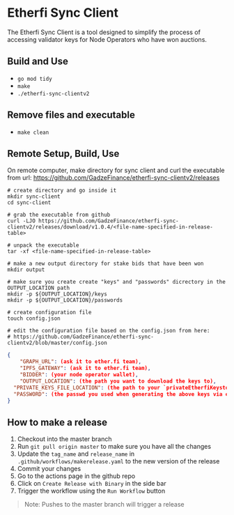 # Etherfi Sync Client
The Etherfi Sync Client is a tool designed to simplify the process of accessing validator keys for Node Operators who have won auctions.

## Build and Use
* `go mod tidy`
* `make`
* `./etherfi-sync-clientv2`

## Remove files and executable
* `make clean`

## Remote Setup, Build, Use
On remote computer, make directory for sync client and curl the executable from url:  https://github.com/GadzeFinance/etherfi-sync-clientv2/releases
```shell
# create directory and go inside it
mkdir sync-client
cd sync-client

# grab the executable from github
curl -LJO https://github.com/GadzeFinance/etherfi-sync-clientv2/releases/download/v1.0.4/<file-name-specified-in-release-table>

# unpack the executable
tar -xf <file-name-specified-in-release-table>

# make a new output directory for stake bids that have been won
mkdir output

# make sure you create create "keys" and "passwords" dicrectory in the OUTPUT_LOCATION path
mkdir -p ${OUTPUT_LOCATION}/keys
mkdir -p ${OUTPUT_LOCATION}/passwords

# create configuration file
touch config.json

# edit the configuration file based on the config.json from here:
# https://github.com/GadzeFinance/etherfi-sync-clientv2/blob/master/config.json
```
```json
{
	"GRAPH_URL": (ask it to ether.fi team),
	"IPFS_GATEWAY": (ask it to ether.fi team),
	"BIDDER": (your node operator wallet),
	"OUTPUT_LOCATION": (the path you want to download the keys to),
  "PRIVATE_KEYS_FILE_LOCATION": (the path to your `privateEtherfiKeystore-….json`),
  "PASSWORD": (the passwd you used when generating the above keys via etherfi-desktop-app)
}
```

## How to make a release
1. Checkout into the master branch
2. Run `git pull origin master` to make sure you have all the changes
3. Update the `tag_name` and `release_name` in `.github/workflows/makerelease.yaml` to the new version of the release
4. Commit your changes
5. Go to the actions page in the github repo
6. Click on `Create Release with Binary` in the side bar
7. Trigger the workflow using the `Run Workflow` button
> Note: Pushes to the master branch will trigger a release

